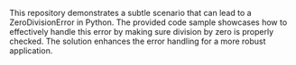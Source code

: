 This repository demonstrates a subtle scenario that can lead to a ZeroDivisionError in Python. The provided code sample showcases how to effectively handle this error by making sure division by zero is properly checked. The solution enhances the error handling for a more robust application. 
